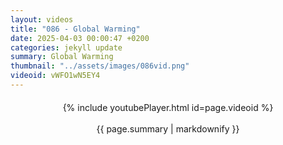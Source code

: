 ```yaml
---
layout: videos
title: "086 - Global Warming"
date: 2025-04-03 00:00:47 +0200
categories: jekyll update
summary: Global Warming
thumbnail: "../assets/images/086vid.png"
videoid: vWFO1wN5EY4
---
```


<div style="text-align: center; margin-top: 20px;">
  {% include youtubePlayer.html id=page.videoid %}
  <p style="margin-top: 15px; font-size: 1.2em; color: #333;">
    <p>{{ page.summary | markdownify }}</p>
  </p>
</div>
